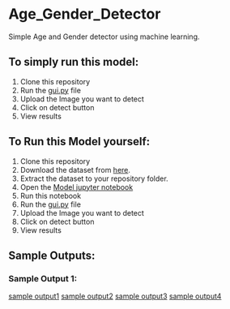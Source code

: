 # Age_Gender_Detector
Simple Age and Gender detector using machine learning.
## To simply run this model:
1. Clone this repository
2. Run the [gui.py](https://github.com/PallaviAvula/Age_Gender_Detector/blob/main/gui.py) file
3. Upload the Image you want to detect
4. Click on detect button
5. View results
## To Run this Model yourself:
1. Clone this repository
2. Download the dataset from [here](https://www.kaggle.com/datasets/jangedoo/utkface-new).
3. Extract the dataset to your repository folder.
4. Open the [Model jupyter notebook](https://github.com/PallaviAvula/Age_Gender_Detector/blob/main/model.ipynb)
5. Run this notebook
6. Run the [gui.py](https://github.com/PallaviAvula/Age_Gender_Detector/blob/main/gui.py) file
7. Upload the Image you want to detect
8. Click on detect button
9. View results
## Sample Outputs:
### Sample Output 1:
[sample output1](https://github.com/PallaviAvula/Age_Gender_Detector/blob/main/Output_Image_1.PNG)
[sample output2](https://github.com/PallaviAvula/Age_Gender_Detector/blob/main/Output_Image_2.PNG)
[sample output3](https://github.com/PallaviAvula/Age_Gender_Detector/blob/main/Output_Image_3.PNG)
[sample output4](https://github.com/PallaviAvula/Age_Gender_Detector/blob/main/Output_Image_4.PNG)
